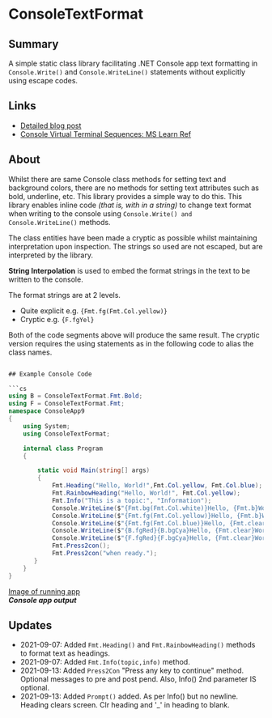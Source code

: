 # ConsoleTextFormat

## Summary

A simple static class library facilitating 
.NET Console app text formatting in ```Console.Write()``` 
and ```Console.WriteLine()``` statements without explicitly using escape codes.

## Links

- [Detailed blog post](https://davidjones.sportronics.com.au/coding/ConsoleTextFormat-Formatting_Console_App_Text-coding.html)
- [Console Virtual Terminal Sequences: MS Learn Ref](https://learn.microsoft.com/en-us/windows/console/console-virtual-terminal-sequences?wt.mc_id=WDIT-MVP-5000301)

## About
Whilst there are same Console class methods for setting text and background colors, there are no methods for setting text attributes such as bold, underline, etc. This library provides a simple way to do this.
This library enables inline code _(that is, with in a string)_ to change  text format when
writing to the console using ```Console.Write() and Console.WriteLine()``` methods. 

The class entities have been made a cryptic as possible whilst maintaining interpretation upon inspection.
The strings so used are not escaped, but are interpreted by the library. 

**String Interpolation** is used to embed the format strings in the text to be written to the console.

The format strings are at 2 levels.
  - Quite explicit e.g. ```{Fmt.fg(Fmt.Col.yellow)}```
  - Cryptic e.g. ```{F.fgYel}```

Both of the code segments above will produce the same result. 
The cryptic version requires the using statements as in the following code to alias the class names.

```cs

## Example Console Code

```cs
using B = ConsoleTextFormat.Fmt.Bold;
using F = ConsoleTextFormat.Fmt;
namespace ConsoleApp9
{
    using System;
    using ConsoleTextFormat;

    internal class Program
    {

        static void Main(string[] args)
        {
            Fmt.Heading("Hello, World!",Fmt.Col.yellow, Fmt.Col.blue);
            Fmt.RainbowHeading("Hello, World!", Fmt.Col.yellow);
            Fmt.Info("This is a topic:", "Information");            
            Console.WriteLine($"{Fmt.bg(Fmt.Col.white)}Hello, {Fmt.b}World!{Fmt._b}{Fmt.clear}");
            Console.WriteLine($"{Fmt.fg(Fmt.Col.yellow)}Hello, {Fmt.b}World!{Fmt._b}{Fmt.clear}");
            Console.WriteLine($"{Fmt.fg(Fmt.Col.blue)}Hello, {Fmt.clear}World!");
            Console.WriteLine($"{B.fgRed}{B.bgCya}Hello, {Fmt.clear}World!");
            Console.WriteLine($"{F.fgRed}{F.bgCya}Hello, {Fmt.clear}World!");
            Fmt.Press2con();
            Fmt.Press2con("when ready."); 
       }
    }
}
```

[Image of running app](https://davidjones.sportronics.com.au/media/consoleformat.png)  
**_Console app output_**

## Updates

- 2021-09-07: Added ```Fmt.Heading()``` and ```Fmt.RainbowHeading()``` methods to format text as headings.
- 2021-09-07: Added ```Fmt.Info(topic,info)``` method.
- 2021-09-13: Added ```Press2Con``` "Press any key to continue" method. Optional messages to pre and post pend. Also, Info() 2nd parameter IS optional.
- 2021-09-13: Added ```Prompt()``` added. As per Info() but no newline. Heading clears screen. Clr heading and '_' in heading to blank.
